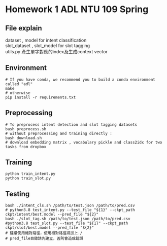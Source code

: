 # Homework 1 ADL NTU 109 Spring

## File explain
dataset , model for  intent classification
<br>
slot_dataset , slot_model for  slot tagging
<br>
utils.py 產生單字對應的index及生成context vector

## Environment
```shell
# If you have conda, we recommend you to build a conda environment called "adl"
make
# otherwise
pip install -r requirements.txt
```

## Preprocessing
```shell
# To preprocess intent detection and slot tagging datasets
bash preprocess.sh
# without preprocessing and training directly :
bash download.sh
# download embedding matrix , vocabulary pickle and class2idx for two tasks from dropbox
```

## Training
```shell
python train_intent.py
python train_slot.py
```
## Testing 
```shell
bash ./intent_cls.sh /path/to/test.json /path/to/pred.csv
# python3.8 test_intent.py --test_file "${1}" --ckpt_path ckpt/intent/best.model --pred_file "${2}"
bash ./slot_tag.sh /path/to/test.json /path/to/pred.csv
#python3.8 test_slot.py --test_file "${1}" --ckpt_path ckpt/slot/best.model --pred_file "${2}"
# 建議使用絕對路徑，使用相對路徑請加上./
# pred_file目錄請先建立，否則會造成錯誤
```
